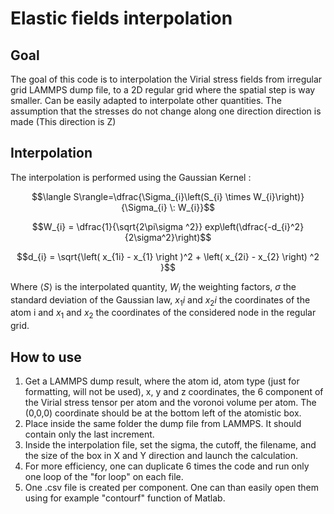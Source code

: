 # Elastic fields interpolation

## Goal
The goal of this code is to interpolation the Virial stress fields from irregular grid LAMMPS dump file, to a 2D regular grid where the spatial step is way smaller. Can be easily adapted to interpolate other quantities. The assumption that the stresses do not change along one direction direction is made (This direction is Z)

## Interpolation

The interpolation is performed using the Gaussian Kernel :

$$\langle S\rangle=\dfrac{\Sigma_{i}\left(S_{i} \times W_{i}\right)}{\Sigma_{i} \: W_{i}}$$

$$W_{i} = \dfrac{1}{\sqrt{2\pi\sigma ^2}} exp\left(\dfrac{-d_{i}^2}{2\sigma^2}\right)$$

$$d_{i} = \sqrt{\left( x_{1i} - x_{1} \right )^2 + \left( x_{2i} - x_{2} \right) ^2 }$$

Where $\langle S\rangle$ is the interpolated quantity, $W_{i}$ the weighting factors, $\sigma$ the standard deviation of the Gaussian law, ${x_1i}$ and ${x_2i}$ the coordinates of the atom i and $x_1$ and $x_2$ the coordinates of the considered node in the regular grid.

## How to use
1. Get a LAMMPS dump result, where the atom id, atom type (just for formatting, will not be used), x, y and z coordinates, the 6 component of the Virial stress tensor per atom and the voronoi volume per atom. The (0,0,0) coordinate should be at the bottom left of the atomistic box.
2. Place inside the same folder the dump file from LAMMPS. It should contain only the last increment.
3. Inside the interpolation file, set the sigma, the cutoff, the filename, and the size of the box in X and Y direction and launch the calculation.
4. For more efficiency, one can duplicate 6 times the code and run only one loop of the "for loop" on each file.
5. One .csv file is created per component. One can than easily open them using for example "contourf" function of Matlab.
